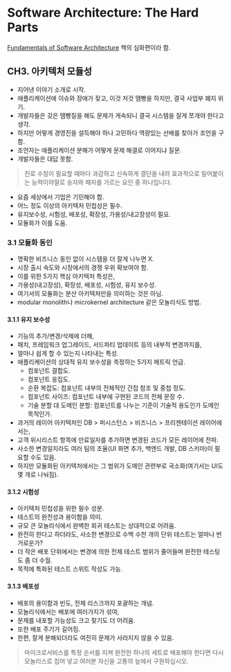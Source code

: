 # Software Architecture: The Hard Parts

[Fundamentals of Software Architecture](../fosa/README.md) 책의 심화편이라 함.

## CH3. 아키텍처 모듈성

- 지어낸 이야기 소개로 시작.
- 애플리케이션에 이슈와 장애가 잦고, 이것 저것 땜빵을 하지만, 결국 사업부 폐지 위기.
- 개발자들은 갖은 땜빵질을 해도 문제가 게속되니 결국 시스템을 잘게 쪼개야 한다고 생각.
- 하지만 어떻게 경영진을 설득해야 하나 고민하다 역량있는 선배를 찾아가 조언을 구함.
- 조언자는 애플리케이션 분해가 어떻게 문제 해결로 이어지냐 질문.
- 개발자들은 대답 못함.

> 진로 수정이 필요할 때마다 과감하고 신속하게 결단을 내려 효과적으로 밀어붙이는 능력이야말로 승자와 패자를 가르는 요인 중 하나입니다.

- 요즘 세상에서 기업은 기민해야 함.
- 어느 정도 이상의 아키텍처 민첩성은 필수.
- 유지보수성, 시험성, 배포성, 확장성, 가용성/내고장성이 필요.
- 모듈화가 이를 도움.

### 3.1 모듈화 동인

- 명확한 비즈니스 동인 없이 시스템을 더 잘게 나누면 X.
- 시장 출시 속도와 시장에서의 경쟁 우위 확보여야 함.
- 이를 위한 5가지 핵심 아키텍처 특성은,
- 가용성(내고장성), 확장성, 배포성, 시험성, 유지 보수성.
- 여기서의 모듈화는 분산 아키텍처만을 의미하는 것은 아님.
- modular monolith나 microkernel architecture 같은 모놀리식도 방법.

#### 3.1.1 유지 보수성

- 기능의 추가/변경/삭제에 더해,
- 패치, 프레임워크 업그레이드, 서드파티 업데이트 등의 내부적 변경까지를,
- 얼마나 쉽게 할 수 있는지 나타내는 특성.
- 애플리케이션의 상대적 유지 보수성을 측정하는 5가지 메트릭 언급.
  - 컴포넌트 결합도.
  - 컴포넌트 응집도.
  - 순환 복잡도: 컴포넌트 내부의 전체적인 간접 참조 및 중첩 정도.
  - 컴포넌트 사이즈: 컴포넌트 내부에 구현된 코드의 전체 문장 수.
  - 기술 분할 대 도메인 분할: 컴포넌트를 나누는 기준이 기술적 용도인가 도메인 목적인가.
- 과거의 레이어 아키텍처인 DB > 퍼시스턴스 > 비즈니스 > 프리젠테이션 레이어에서는,
- 고객 위시리스트 항목에 만료일자를 추가하면 변경된 코드가 모든 레이어에 전파.
- 사소한 변경일지라도 여러 팀의 조율(UI 화면 추가, 백엔드 개발, DB 스키마)이 필요할 수도 있음.
- 하지만 모듈화된 아키텍처에서는 그 범위가 도메인 관련부로 국소화(여기서는 UI도 몇 개로 나눠짐).

#### 3.1.2 시험성

- 아키텍처 민첩성을 위한 필수 성분.
- 테스트의 완전성과 용이함을 의미.
- 규모 큰 모놀리식에서 완벽한 회귀 테스트는 상대적으로 어려움.
- 완전히 한다고 하더라도, 사소한 변경으로 수백 수천 개의 단위 테스트는 얼마나 번거로운가?
- 더 작은 배포 단위에서는 변경에 의한 전체 테스트 범위가 줄어들며 완전한 테스팅도 좀 더 수월.
- 목적에 특화된 테스트 스위트 작성도 가능.

#### 3.1.3 배포성

- 배포의 용이함과 빈도, 전체 리스크까지 포괄하는 개념.
- 모놀리식에서는 배포에 여러가지가 섞여,
- 문제를 내포할 가능성도 크고 찾기도 더 어려움.
- 또한 배포 주기가 길어짐.
- 한편, 잘게 분해되더라도 여전히 문제가 사라지지 않을 수 있음.

> 마이크로서비스를 특정 순서를 지켜 완전한 하나의 세트로 배포해야 한다면 다시 모놀리스로 집어 넣고 여러분 자신을 고통의 늪에서 구원하십시오.
